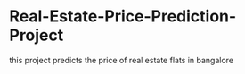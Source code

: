 # Real-Estate-Price-Prediction-Project
this project predicts the price of real estate flats in bangalore
